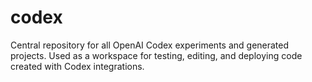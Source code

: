 # codex
Central repository for all OpenAI Codex experiments and generated projects. Used as a workspace for testing, editing, and deploying code created with Codex integrations.
